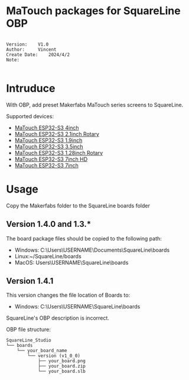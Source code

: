 # MaTouch packages for SquareLine OBP


```

Version:    V1.0
Author:     Vincent
Create Date:    2024/4/2
Note:


```


# Intruduce

With OBP, add preset Makerfabs MaTouch series screens to SquareLine.

Supported devices:
- [MaTouch ESP32-S3 4inch](https://www.makerfabs.com/esp32-s3-parallel-tft-with-touch-4-inch.html)
- [MaTouch ESP32-S3 2.1inch Rotary](https://www.makerfabs.com/matouch-esp32-s3-rotary-ips-display-with-touch-2-1-st7701.html)
- [MaTouch ESP32-S3 1.9inch](https://www.makerfabs.com/matouch-1-9-inch-tft-breakout.html)
- [MaTouch ESP32-S3 3.5inch](https://www.makerfabs.com/esp32-s3-parallel-tft-with-touch-ili9488.html)
- [MaTouch ESP32-S3 1.28inch Rotary](https://www.makerfabs.com/matouch-esp32-s3-rotaryips-display1-28-gc9a01.html)
- [MaTouch ESP32-S3 7inch HD](https://www.makerfabs.com/esp32-s3-parallel-tft-with-touch-7-inch.html)
- [MaTouch ESP32-S3 7inch](https://www.makerfabs.com/esp32-s3-parallel-tft-with-touch-7-inch.html)


# Usage

Copy the Makerfabs folder to the SquareLine boards folder


## Version 1.4.0 and 1.3.*

The board package files should be copied to the following path:

- Windows: C:\Users\USERNAME\Documents\SquareLine\boards
- Linux:~/SquareLine/boards
- MacOS: Users\USERNAME\SquareLine\boards


## Version 1.4.1

This version changes the file location of Boards to:

- Windows:  C:\Users\USERNAME\SquareLine\boards

SquareLine's OBP description is incorrect.


OBP file structure:

```
SquareLine_Studio
└── boards
    └── your_board_name
        └── version (v1_0_0)
            ├── your_board.png
            ├── your_board.zip
            └── your_board.slb

```